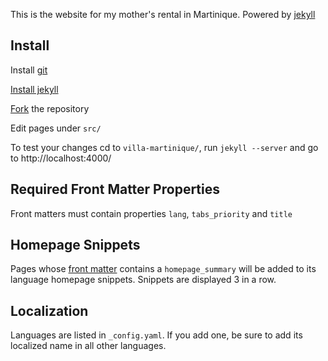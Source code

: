 This is the website for my mother's rental in Martinique.
Powered by [jekyll](http://jekyllrb.com/)

Install
-------
Install [git](http://git-scm.org)

[Install jekyll](https://github.com/mojombo/jekyll/wiki/Install)

[Fork](https://help.github.com/articles/fork-a-repo) the repository

Edit pages under `src/`

To test your changes cd to `villa-martinique/`, run `jekyll --server` and go to http://localhost:4000/

Required Front Matter Properties
--------------------------------
Front matters must contain properties `lang`, `tabs_priority` and `title`

Homepage Snippets
-----------------
Pages whose [front matter](https://github.com/mojombo/jekyll/wiki/YAML-Front-Matter) contains a `homepage_summary` will be added to its language homepage snippets. Snippets are displayed 3 in a row.

Localization
------------
Languages are listed in `_config.yaml`. If you add one, be sure to add its localized name in all other languages.

